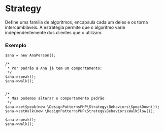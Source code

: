 Strategy
========

Define uma família de algoritmos, encapsula cada um deles e os torna intercambiáveis. A estratégia permite que o algoritmo varie independentemente dos clientes que o utilizam.

### Exemplo

    $ana = new AnaPerson();

    /*
     * Por padrão a Ana já tem um comportamento:
     */
    $ana->speak();
    $ana->walk();


    /*
     * Mas podemos alterar o comportamento padrão
     */
    $ana->setSpeak(new \DesignPatternsPHP\Strategy\Behaviors\SpeakDown());
    $ana->setWalk(new \DesignPatternsPHP\Strategy\Behaviors\WalkSlow());

    $ana->speak();
    $ana->walk();